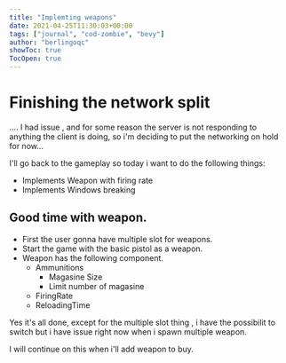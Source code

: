 ```yaml
---
title: "Implemting weapons"
date: 2021-04-25T11:30:03+00:00
tags: ["journal", "cod-zombie", "bevy"]
author: "berlingoqc"
showToc: true
TocOpen: true
---
```


# Finishing the network split


.... I had issue , and for some reason the server is not responding to anything
the client is doing, so i'm deciding to put the networking on hold for now...

I'll go back to the gameplay so today i want to do the following things:

* Implements Weapon with firing rate
* Implements Windows breaking


## Good time with weapon.


* First the user gonna have multiple slot for weapons.
* Start the game with the basic pistol as a weapon.
* Weapon has the following component.
  * Ammunitions
    * Magasine Size
    * Limit number of magasine
  * FiringRate
  * ReloadingTime


Yes it's all done, except for the multiple slot thing ,
i have the possibilit to switch but i have issue right
now when i spawn multiple weapon.

I will continue on this when i'll add weapon to buy.